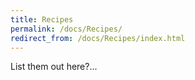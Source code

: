 ```yaml
---
title: Recipes
permalink: /docs/Recipes/
redirect_from: /docs/Recipes/index.html
---
```


List them out here?...
